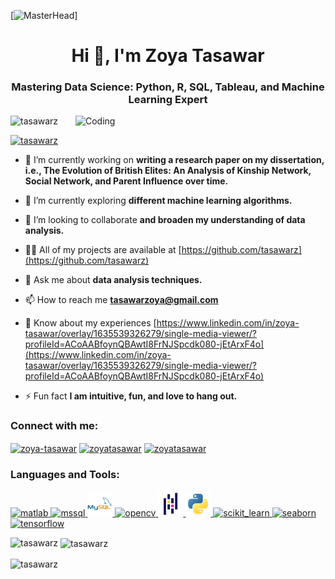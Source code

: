 [![MasterHead](https://www.canva.com/design/DAFvEsLocPo/R5mc39E7LVXAXuSc63oIqA/view?utm_content=DAFvEsLocPo&utm_campaign=designshare&utm_medium=link&utm_source=viewer)]
<h1 align="center">Hi 👋, I'm Zoya Tasawar</h1>
<h3 align="center">Mastering Data Science: Python, R, SQL, Tableau, and Machine Learning Expert</h3>
<img align="right" alt="Coding" width="400" src="https://academy.vertabelo.com/blog/how-to-become-a-data-analyst/How-to-Become-a-Data-Analyst_hu5cf6d2fae9993b23146dfd2adc166044_197627_980x400_fill_box_center_2.png">

<p align="left"> <img src="https://komarev.com/ghpvc/?username=tasawarz&label=Profile%20views&color=0e75b6&style=flat" alt="tasawarz" /> </p>

<p align="left"> <a href="https://github.com/ryo-ma/github-profile-trophy"><img src="https://github-profile-trophy.vercel.app/?username=tasawarz" alt="tasawarz" /></a> </p>

- 🔭 I’m currently working on **writing a research paper on my dissertation, i.e., The Evolution of British Elites: An Analysis of Kinship Network, Social Network, and Parent Influence over time.**

- 🌱 I’m currently exploring **different machine learning algorithms.**

- 👯 I’m looking to collaborate **and broaden my understanding of data analysis.**

- 👨‍💻 All of my projects are available at [https://github.com/tasawarz](https://github.com/tasawarz)

- 💬 Ask me about **data analysis techniques.**

- 📫 How to reach me **tasawarzoya@gmail.com**

- 📄 Know about my experiences [https://www.linkedin.com/in/zoya-tasawar/overlay/1635539326279/single-media-viewer/?profileId=ACoAABfoynQBAwtI8FrNJSpcdk080-jEtArxF4o](https://www.linkedin.com/in/zoya-tasawar/overlay/1635539326279/single-media-viewer/?profileId=ACoAABfoynQBAwtI8FrNJSpcdk080-jEtArxF4o)

- ⚡ Fun fact **I am intuitive, fun, and love to hang out.**

<h3 align="left">Connect with me:</h3>
<p align="left">
<a href="https://linkedin.com/in/zoya-tasawar" target="blank"><img align="center" src="https://raw.githubusercontent.com/rahuldkjain/github-profile-readme-generator/master/src/images/icons/Social/linked-in-alt.svg" alt="zoya-tasawar" height="30" width="40" /></a>
<a href="https://fb.com/zoyatasawar" target="blank"><img align="center" src="https://raw.githubusercontent.com/rahuldkjain/github-profile-readme-generator/master/src/images/icons/Social/facebook.svg" alt="zoyatasawar" height="30" width="40" /></a>
<a href="https://instagram.com/zoyatasawar" target="blank"><img align="center" src="https://raw.githubusercontent.com/rahuldkjain/github-profile-readme-generator/master/src/images/icons/Social/instagram.svg" alt="zoyatasawar" height="30" width="40" /></a>
</p>

<h3 align="left">Languages and Tools:</h3>
<p align="left"> <a href="https://www.mathworks.com/" target="_blank" rel="noreferrer"> <img src="https://upload.wikimedia.org/wikipedia/commons/2/21/Matlab_Logo.png" alt="matlab" width="40" height="40"/> </a> <a href="https://www.microsoft.com/en-us/sql-server" target="_blank" rel="noreferrer"> <img src="https://www.svgrepo.com/show/303229/microsoft-sql-server-logo.svg" alt="mssql" width="40" height="40"/> </a> <a href="https://www.mysql.com/" target="_blank" rel="noreferrer"> <img src="https://raw.githubusercontent.com/devicons/devicon/master/icons/mysql/mysql-original-wordmark.svg" alt="mysql" width="40" height="40"/> </a> <a href="https://opencv.org/" target="_blank" rel="noreferrer"> <img src="https://www.vectorlogo.zone/logos/opencv/opencv-icon.svg" alt="opencv" width="40" height="40"/> </a> <a href="https://pandas.pydata.org/" target="_blank" rel="noreferrer"> <img src="https://raw.githubusercontent.com/devicons/devicon/2ae2a900d2f041da66e950e4d48052658d850630/icons/pandas/pandas-original.svg" alt="pandas" width="40" height="40"/> </a> <a href="https://www.python.org" target="_blank" rel="noreferrer"> <img src="https://raw.githubusercontent.com/devicons/devicon/master/icons/python/python-original.svg" alt="python" width="40" height="40"/> </a> <a href="https://scikit-learn.org/" target="_blank" rel="noreferrer"> <img src="https://upload.wikimedia.org/wikipedia/commons/0/05/Scikit_learn_logo_small.svg" alt="scikit_learn" width="40" height="40"/> </a> <a href="https://seaborn.pydata.org/" target="_blank" rel="noreferrer"> <img src="https://seaborn.pydata.org/_images/logo-mark-lightbg.svg" alt="seaborn" width="40" height="40"/> </a> <a href="https://www.tensorflow.org" target="_blank" rel="noreferrer"> <img src="https://www.vectorlogo.zone/logos/tensorflow/tensorflow-icon.svg" alt="tensorflow" width="40" height="40"/> </a> </p>

<p><img align="left" src="https://github-readme-stats.vercel.app/api/top-langs?username=tasawarz&show_icons=true&locale=en&layout=compact" alt="tasawarz" /></p>

<p>&nbsp;<img align="center" src="https://github-readme-stats.vercel.app/api?username=tasawarz&show_icons=true&locale=en" alt="tasawarz" /></p>

<p><img align="center" src="https://github-readme-streak-stats.herokuapp.com/?user=tasawarz&" alt="tasawarz" /></p>
